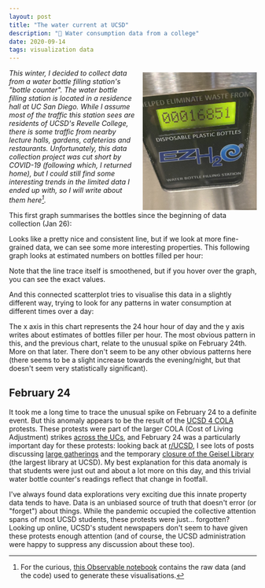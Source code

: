 ```yaml
---
layout: post
title: "The water current at UCSD"
description: "🚰 Water consumption data from a college"
date: 2020-09-14
tags: visualization data
---
```


<img height="280" style="float:right; margin-left: 1em; margin-top: 0.5em;" src="../assets/bottle-counter.jpg" alt="Bottle Counter">


_This winter, I decided to collect data from a water bottle filling station's "bottle counter". The water bottle filling station is located in a residence hall at UC San Diego. While I assume most of the traffic this station sees are residents of UCSD's Revelle College, there is some traffic from nearby lecture halls, gardens, cafeterias and restaurants. Unfortunately, this data collection project was cut short by COVID-19 (following which, I returned home), but I could still find some interesting trends in the limited data I ended up with, so I will write about them here[^1]._

This first graph summarises the bottles since the beginning of data collection (Jan 26):

<div id="observablehq-d8e400d6"></div>
<script type="module">
import {Runtime, Inspector} from "https://cdn.jsdelivr.net/npm/@observablehq/runtime@4/dist/runtime.js";
import define from "https://api.observablehq.com/@nalinbhardwaj/water-data.js?v=3";
const inspect = Inspector.into("#observablehq-d8e400d6");
(new Runtime).module(define, name => name === "generaltrendchart" ? inspect() : undefined);
</script>

Looks like a pretty nice and consistent line, but if we look at more fine-grained data, we can see some more interesting properties. This following graph looks at estimated numbers on bottles filled per hour:

<div id="observablehq-79d2f8f9"></div>
<script type="module">
import {Runtime, Inspector} from "https://cdn.jsdelivr.net/npm/@observablehq/runtime@4/dist/runtime.js";
import define from "https://api.observablehq.com/@nalinbhardwaj/water-data.js?v=3";
const inspect = Inspector.into("#observablehq-79d2f8f9");
(new Runtime).module(define, name => name === "bottlesperhourhchart" ? inspect() : undefined);
</script>

Note that the line trace itself is smoothened, but if you hover over the graph, you can see the exact values.

And this connected scatterplot tries to visualise this data in a slightly different way, trying to look for any patterns in water consumption at different times over a day:

<style>

#test {
}

</style>
<div id="test"></div>
<div id="observablehq-741e02d9"></div>
<script type="module">

import {Runtime, Inspector, Library} from "https://cdn.jsdelivr.net/npm/@observablehq/runtime@4/dist/runtime.js";
import define from "https://api.observablehq.com/@nalinbhardwaj/water-data.js?v=3";

const test = document.querySelector("#test");

const stdlib = new Library;

const library = Object.assign({}, stdlib, {width});

function width() {
  return stdlib.Generators.observe(notify => {
    let width = notify(test.clientWidth);

    function resized() {
      let width1 = test.clientWidth;
      if (width1 !== width) notify(width = width1);
    }

    window.addEventListener("resize", resized);
    return () => window.removeEventListener("resize", resized);
  });
}
const inspect = Inspector.into("#test");
const inspectButton = Inspector.into("#observablehq-741e02d9");
(new Runtime(library)).module(define, name => name === "chart" ? inspect() : (name === "viewof replay" ? inspectButton() : undefined));
</script>

The x axis in this chart represents the 24 hour hour of day and the y axis writes about estimates of bottles filler per hour. The most obvious pattern in this, and the previous chart, relate to the unusual spike on February 24th. More on that later. There don't seem to be any other obvious patterns here (there seems to be a slight increase towards the evening/night, but that doesn't seem very statistically significant).

## February 24

It took me a long time to trace the unusual spike on February 24 to a definite event. But this anomaly appears to be the result of the [UCSD 4 COLA](https://www.ucsdcola.net) protests. These protests were part of the larger COLA (Cost of Living Adjustment) strikes [across the UCs](https://payusmoreucsc.com/faq/), and February 24 was a particularly important day for these protests: looking back at [r/UCSD](https://www.reddit.com/r/ucsd), I see lots of posts discussing [large gatherings](https://www.reddit.com/r/UCSD/comments/f6zfhy/what_was_the_protest_about/) and the temporary [closure of the Geisel Library](https://www.reddit.com/r/UCSD/comments/f721q5/what_happened_at_geisel_today/) (the largest library at UCSD). My best explanation for this data anomaly is that students were just out and about a lot more on this day, and this trivial water bottle counter's readings reflect that change in footfall.

I've always found data explorations very exciting due this innate property data tends to have. Data is an unbiased source of truth that doesn't error (or "forget") about things. While the pandemic occupied the collective attention spans of most UCSD students, these protests were just... forgotten? Looking up online, UCSD's student newspapers don't seem to have given these protests enough attention (and of course, the UCSD administration were happy to suppress any discussion about these too).

[^1]: For the curious, [this Observable notebook](https://observablehq.com/@nalinbhardwaj/water-data) contains the raw data (and the code) used to generate these visualisations.